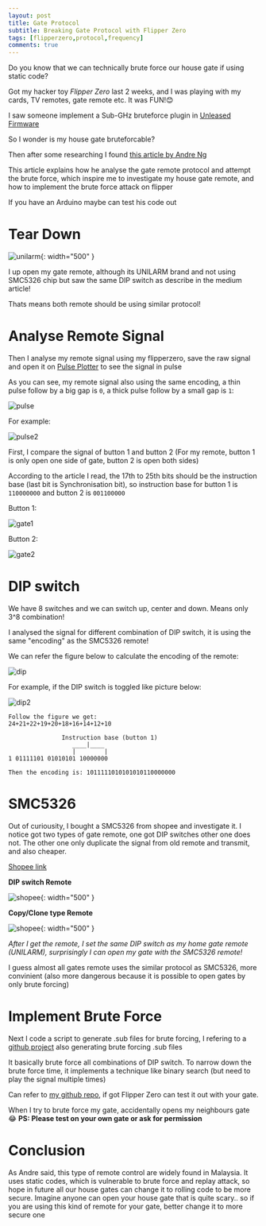 ```yaml
---
layout: post
title: Gate Protocol
subtitle: Breaking Gate Protocol with Flipper Zero
tags: [flipperzero,protocol,frequency]
comments: true
---
```


Do you know that we can technically brute force our house gate if using static code?

Got my hacker toy *Flipper Zero* last 2 weeks, and I was playing with my cards, TV remotes, gate remote etc. It was FUN!😊

I saw someone implement a Sub-GHz bruteforce plugin in [Unleased Firmware](https://github.com/Eng1n33r/flipperzero-firmware)

So I wonder is my house gate bruteforcable? 

Then after some researching I found [this article by Andre Ng](https://medium.com/csg-govtech/breaking-protocol-d3988fa85eef)

This article explains how he analyse the gate remote protocol and attempt the brute force, which inspire me to investigate my house gate remote, and how to implement the brute force attack on flipper

If you have an Arduino maybe can test his code out

# Tear Down

![unilarm](/uploads/gate/unilarm.JPG){: width="500" }

I up open my gate remote, although its UNILARM brand and not using SMC5326 chip but saw the same DIP switch as describe in the medium article!

Thats means both remote should be using similar protocol!

# Analyse Remote Signal

Then I analyse my remote signal using my flipperzero, save the raw signal and open it on [Pulse Plotter](https://my.flipp.dev/pulse-plotter) to see the signal in pulse

As you can see, my remote signal also using the same encoding, a thin pulse follow by a big gap is `0`, a thick pulse follow by a small gap is `1`:

![pulse](/uploads/gate/pulse.png)

For example:

![pulse2](/uploads/gate/pulse2.png)


First, I compare the signal of button 1 and button 2 (For my remote, button 1 is only open one side of gate, button 2 is open both sides)

According to the article I read, the 17th to 25th bits should be the instruction base (last bit is Synchronisation bit), so instruction base for button 1 is `110000000` and button 2 is `001100000`

Button 1:

![gate1](/uploads/gate/gate1.png)

Button 2:

![gate2](/uploads/gate/gate2.png)

# DIP switch

We have 8 switches and we can switch up, center and down. Means only 3^8 combination! 

I analysed the signal for different combination of DIP switch, it is using the same "encoding" as the SMC5326 remote!

We can refer the figure below to calculate the encoding of the remote:

![dip](/uploads/gate/dip.png)

For example, if the DIP switch is toggled like picture below:

![dip2](/uploads/gate/dip2.png)

```
Follow the figure we get:
24+21+22+19+20+18+16+14+12+10

               Instruction base (button 1)
                  ____|____
                  |        |
1 01111101 01010101 10000000

Then the encoding is: 1011111010101010110000000
```

# SMC5326

Out of curiousity, I bought a SMC5326 from shopee and investigate it. I notice got two types of gate remote, one got DIP switches other one does not. The other one only duplicate the signal from old remote and transmit, and also cheaper.

[Shopee link](https://shopee.com.my/Auto-Gate-SMC5326-5326-330Mhz-433Mhz-8-Dip-Switch-Auto-Garage-Duplicate-Remote-Control-Duplicate-i.15599448.16265806043)

**DIP switch Remote**

![shopee](/uploads/gate/shopee.jpeg){: width="500" }

**Copy/Clone type Remote**

![shopee](/uploads/gate/shopee2.jpeg){: width="500" }

*After I get the remote, I set the same DIP switch as my home gate remote (UNILARM), surprisingly I can open my gate with the SMC5326 remote!*

I guess almost all gates remote uses the similar protocol as SMC5326, more convinient (also more dangerous because it is possible to open gates by only brute forcing)

# Implement Brute Force

Next I code a script to generate .sub files for brute forcing, I refering to a [github project](https://github.com/tobiabocchi/flipperzero-bruteforce) also generating brute forcing .sub files

It basically brute force all combinations of DIP switch. To narrow down the brute force time, it implements a technique like binary search (but need to play the signal multiple times)

Can refer to [my github repo](https://github.com/Hong5489/flipperzero-gate-bruteforce), if got Flipper Zero can test it out with your gate. 

When I try to brute force my gate, accidentally opens my neighbours gate 😂 **PS: Please test on your own gate or ask for permission**

# Conclusion

As Andre said, this type of remote control are widely found in Malaysia. It uses static codes, which is vulnerable to brute force and replay attack, so hope in future all our house gates can change it to rolling code to be more secure. Imagine anyone can open your house gate that is quite scary.. so if you are using this kind of remote for your gate, better change it to more secure one